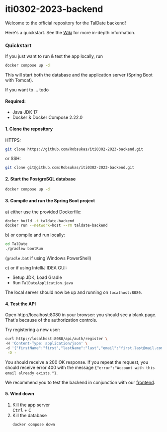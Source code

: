 # iti0302-2023-backend

Welcome to the official repository for the TalDate backend!

Here's a quickstart. See the [Wiki](https://github.com/Robsukas/iti0302-2023-backend/wiki) for more in-depth information.

### Quickstart

If you just want to run & test the app locally, run
```bash
docker compose up -d
```

This will start both  the database and the application server (Spring Boot with Tomcat).

If you want to ... todo

#### Required:

- Java JDK 17
- Docker & Docker Compose 2.22.0

#### 1. Clone the repository

HTTPS:
```bash
git clone https://github.com/Robsukas/iti0302-2023-backend.git
```
or SSH:
  ```bash
  git clone git@github.com:Robsukas/iti0302-2023-backend.git
  ```

#### 2. Start the PostgreSQL database 

```bash
docker compose up -d
```

#### 3. Compile and run the Spring Boot project

a) either use the provided Dockerfile:
```bash
docker build -t taldate-backend
docker run --network=host --rm taldate-backend
```

b) or compile and run locally:
```bash
cd TalDate
./gradlew bootRun
```
(`gradle.bat` if using Windows PowerShell)


c) or if using IntelliJ IDEA GUI:

- Setup JDK, Load Gradle
- Run `TalDateApplication.java`

The local server should now be up and running on `localhost:8080`.

#### 4. Test the API

Open
http://localhost:8080 in your browser: you should see a blank page. That's because of the authorization controls.

Try registering a new user:
```bash
curl http://localhost:8080/api/auth/register \
-H 'Content-Type: application/json' \
-d '{"firstName":"first","lastName":"last","email":"first.last@mail.com","password":"pass123","dateOfBirth":"2001-01-01","isGenderMale":true}' \
 -D -
```

You should receive a 200 OK response.
If you repeat the request, you should receive error 400 with the message `{"error":"Account with this email already exists."}`.

We recommend you to test the backend in conjunction with our [frontend](https://github.com/Robsukas/iti0302-2023-frontend).

#### 5. Wind down

1. Kill the app server<br>
<kbd>Ctrl</kbd> + <kbd>C</kbd>
2. Kill the database
    ```bash
    docker compose down
    ```